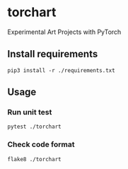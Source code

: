 # torchart

Experimental Art Projects with PyTorch

## Install requirements

```
pip3 install -r ./requirements.txt
```

## Usage

### Run unit test

```
pytest ./torchart
```

### Check code format

```
flake8 ./torchart
```
